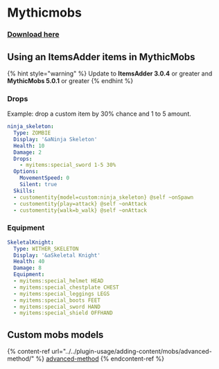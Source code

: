 # Mythicmobs

### [Download here](https://www.spigotmc.org/resources/%E2%9A%94-mythicmobs-free-version-%E2%96%BAthe-1-custom-mob-creator%E2%97%84.5702/)

## Using an ItemsAdder items in MythicMobs

{% hint style="warning" %}
Update to **ItemsAdder 3.0.4** or greater and **MythicMobs 5.0.1** or greater
{% endhint %}

### Drops

Example: drop a custom item by 30% chance and 1 to 5 amount.

```yaml
ninja_skeleton:
  Type: ZOMBIE
  Display: '&aNinja Skeleton'
  Health: 10
  Damage: 2
  Drops:
    - myitems:special_sword 1-5 30%
  Options:
    MovementSpeed: 0
    Silent: true
  Skills:
  - customentity{model=custom:ninja_skeleton} @self ~onSpawn
  - customentity{play=attack} @self ~onAttack
  - customentity{walk=b_walk} @self ~onAttack
```

### Equipment

```yaml
SkeletalKnight:
  Type: WITHER_SKELETON
  Display: '&aSkeletal Knight'
  Health: 40
  Damage: 8
  Equipment:
  - myitems:special_helmet HEAD
  - myitems:special_chestplate CHEST
  - myitems:special_leggings LEGS
  - myitems:special_boots FEET
  - myitems:special_sword HAND
  - myitems:special_shield OFFHAND
```

## Custom mobs models

{% content-ref url="../../plugin-usage/adding-content/mobs/advanced-method/" %}
[advanced-method](../../plugin-usage/adding-content/mobs/advanced-method/)
{% endcontent-ref %}
